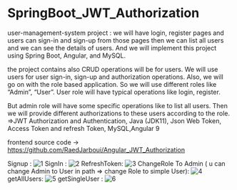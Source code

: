 # SpringBoot_JWT_Authorization
user-management-system project : 
we will have login, register pages and users can sign-in and sign-up from those pages then we can list all users and we can see the details of users.
And we will implement this project using Spring Boot, Angular, and MySQL.

the project contains also CRUD operations will be for users. We will use users for user sign-in, sign-up and authorization operations.
Also, we will go on with the role based application. So we will use different roles like “Admin”, “User”. User role will have typical operations like login, register.

But admin role will have some specific operations like to list all users. Then we will provide different authorizations to these users according to the role.
=>JWT Authorization and Authentication, Java (JDK11), Json Web Token, Access Token and refresh Token, MySQL,Angular 9

frontend source code -> https://github.com/RaedJarboui/Angular_JWT_Authorization

Signup : 
![1](https://user-images.githubusercontent.com/48753442/147359068-a877b73e-468e-463d-b575-dcb5cdf8b4b5.PNG)
SignIn :
![2](https://user-images.githubusercontent.com/48753442/147359084-c94922f8-57ee-4c8e-9910-080f410f0c4e.PNG)
RefreshToken:
![3](https://user-images.githubusercontent.com/48753442/147359101-9303323c-e6a5-4a4c-8ae8-e7bde058b736.PNG)
ChangeRole To Admin ( u can change Admin to User in path => change Role to simple User):
![4](https://user-images.githubusercontent.com/48753442/147359171-8aa58d1c-00a4-4fcc-a796-be601879d6a8.PNG)
getAllUsers:
![5](https://user-images.githubusercontent.com/48753442/147359184-bb300bc3-12fc-49a7-bd10-e1abf404c976.PNG)
getSingleUser :
![6](https://user-images.githubusercontent.com/48753442/147359206-580b6815-ee18-43e7-9137-992870d501ef.PNG)







